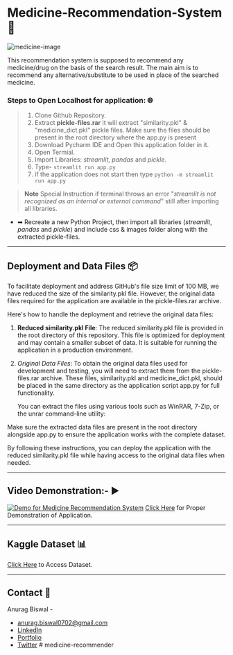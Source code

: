 # Medicine-Recommendation-System 💊

![medicine-image](https://github.com/anurag-b72/medicine-recommendation-system/blob/main/images/medicine-image.jpg)

This recommendation system is supposed to recommend any medicine/drug on the basis of the search result.
The main aim is to recommend any alternative/substitute to be used in place of the searched medicine.

### Steps to Open Localhost for application: 🌐
> 1. Clone Github Repository.
> 1. Extract **pickle-files.rar** it will extract "similarity.pkl" & "medicine_dict.pkl" pickle files. Make sure the files should be present in the root directory where the app.py is present
> 1. Download Pycharm IDE and Open this application folder in it.  
> 1. Open Termial.
> 1. Import Libraries: *streamlit*, *pandas* and *pickle*.
> 1. Type- `streamlit run app.py`
> 1. if the application does not start then type `python -m streamlit run app.py`

>  **Note** Special Instruction if terminal throws an error "*streamlit is not recognized as an internal or external command*" still after importing all libraries.
* ➡ Recreate a new Python Project, then import all libraries (*streamlit*, *pandas* and *pickle*) and include css & images folder along with the extracted pickle-files.
---

## Deployment and Data Files 📦

To facilitate deployment and address GitHub's file size limit of 100 MB, we have reduced the size of the similarity.pkl file. However, the original data files required for the application are available in the pickle-files.rar archive.

Here's how to handle the deployment and retrieve the original data files:

1. **Reduced similarity.pkl File**: The reduced similarity.pkl file is provided in the root directory of this repository. This file is optimized for deployment and may contain a smaller subset of data. It is suitable for running the application in a production environment.

2. *Original Data Files*: To obtain the original data files used for development and testing, you will need to extract them from the pickle-files.rar archive. These files, similarity.pkl and medicine_dict.pkl, should be placed in the same directory as the application script app.py for full functionality.

   You can extract the files using various tools such as WinRAR, 7-Zip, or the unrar command-line utility:


Make sure the extracted data files are present in the root directory alongside app.py to ensure the application works with the complete dataset.

By following these instructions, you can deploy the application with the reduced similarity.pkl file while having access to the original data files when needed.

---

## Video Demonstration:- ▶

[![Demo for Medicine Recommendation System](https://ytcards.demolab.com/?id=0bE4Na5Tk8Q&title=Demo+for+Medicine+Recommendation+System&lang=en&timestamp=1653795158&background_color=%230d1117&title_color=%23ffffff&stats_color=%23dedede&max_title_lines=1&width=250&border_radius=5&duration=393 "Demo for Medicine Recommendation System")](https://www.youtube.com/watch?v=0bE4Na5Tk8Q)
[Click Here](https://youtu.be/0bE4Na5Tk8Q "YouTube") for Proper Demonstration of Application.

---
## Kaggle Dataset 📊
[Click Here](https://www.kaggle.com/code/mpwolke/medicine-recommendation/data "Kaggle Site")  to Access Dataset.

---

## Contact 📝
Anurag Biswal - 
* [anurag.biswal0702@gmail.com](mailto:anurag.biswal0702@gmail.com "anurag.biswal0702@gmail.com")
* [LinkedIn](https://www.linkedin.com/in/anurag-biswal72/ "LinkedIn")
* [Portfolio](https://anurag-b72.github.io/MyPortfolio/ "Website")
* [Twitter](https://twitter.com/AnuragBiswal72 "Twitter")
#   m e d i c i n e - r e c o m m e n d e r  
 